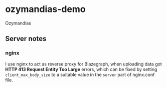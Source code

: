 # ozymandias-demo
Ozymandias




## Server notes

### nginx

I use nginx to act as reverse proxy for Blazegraph, when uploading data got **HTTP 413 Request Entity Too Large** errors, which can be fixed by setting ```client_max_body_size``` to a suitable value in the ```server``` part of nginx.conf file.
